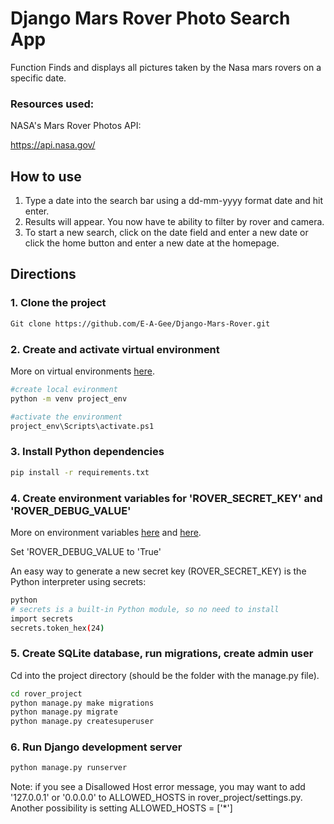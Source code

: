 # Django Mars Rover Photo Search App

Function
Finds and displays all pictures taken by the Nasa mars rovers on a specific date.

### Resources used:

NASA's Mars Rover Photos API:

https://api.nasa.gov/

## How to use

1. Type a date into the search bar using a dd-mm-yyyy format date and hit enter.
2. Results will appear. You now have te ability to filter by rover and camera.
3. To start a new search, click on the date field and enter a new date 
    or click the home button and enter a new date at the homepage.

## Directions 

### 1. Clone the project
```sh
Git clone https://github.com/E-A-Gee/Django-Mars-Rover.git
```


### 2. Create and activate virtual environment
More on virtual environments [here](https://realpython.com/python-virtual-environments-a-primer/).
```sh
#create local evironment
python -m venv project_env

#activate the environment
project_env\Scripts\activate.ps1

```


### 3. Install Python dependencies
```sh
pip install -r requirements.txt
```


### 4. Create environment variables for 'ROVER_SECRET_KEY' and 'ROVER_DEBUG_VALUE'
More on environment variables [here](https://kb.wisc.edu/cae/page.php?id=24500/) and [here](https://djangocentral.com/environment-variables-in-django/).

Set 'ROVER_DEBUG_VALUE to 'True'

An easy way to generate a new secret key (ROVER_SECRET_KEY) is the Python interpreter using secrets:
```sh
python
# secrets is a built-in Python module, so no need to install
import secrets
secrets.token_hex(24)
```


### 5. Create SQLite database, run migrations, create admin user
Cd into the project directory (should be the folder with the manage.py file).
```sh
cd rover_project
python manage.py make migrations
python manage.py migrate
python manage.py createsuperuser
```


### 6. Run Django development server
```sh
python manage.py runserver
```

Note: if you see a Disallowed Host error message, you may want to add '127.0.0.1' or '0.0.0.0' to ALLOWED_HOSTS in rover_project/settings.py. Another possibility is setting ALLOWED_HOSTS = ['*']